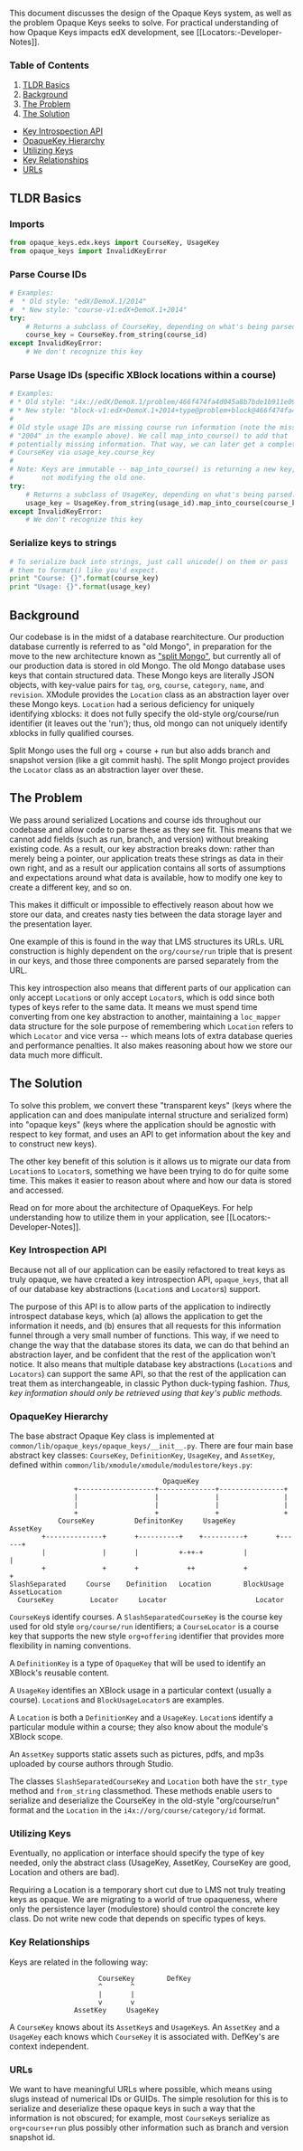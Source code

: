 This document discusses the design of the Opaque Keys system, as well as the problem Opaque Keys seeks to solve. For practical understanding of how Opaque Keys impacts edX development, see [[Locators:-Developer-Notes]].

### Table of Contents
1. [TLDR Basics](#basics)
1. [Background](#background)
1. [The Problem](#problem)
1. [The Solution](#solution)
  * [Key Introspection API](#introspection)
  * [OpaqueKey Hierarchy](#opaquekey-hierarchy)
  * [Utilizing Keys](#utilizing)
  * [Key Relationships](#relationships)
  * [URLs](#urls)

## TLDR Basics

### Imports
```python
from opaque_keys.edx.keys import CourseKey, UsageKey
from opaque_keys import InvalidKeyError
```

### Parse Course IDs
```python
# Examples:
#  * Old style: "edX/DemoX.1/2014"
#  * New style: "course-v1:edX+DemoX.1+2014"
try:
    # Returns a subclass of CourseKey, depending on what's being parsed.
    course_key = CourseKey.from_string(course_id)
except InvalidKeyError:
    # We don't recognize this key
```

### Parse Usage IDs (specific XBlock locations within a course)
```python
# Examples:
# * Old style: "i4x://edX/DemoX.1/problem/466f474fa4d045a8b7bde1b911e095ca"
# * New style: "block-v1:edX+DemoX.1+2014+type@problem+block@466f474fa4d045a8b7bde1b911e095ca"
#
# Old style usage IDs are missing course run information (note the missing
# "2004" in the example above). We call map_into_course() to add that
# potentially missing information. That way, we can later get a complete
# CourseKey via usage_key.course_key
#
# Note: Keys are immutable -- map_into_course() is returning a new key,
#       not modifying the old one.
try:
    # Returns a subclass of UsageKey, depending on what's being parsed.
    usage_key = UsageKey.from_string(usage_id).map_into_course(course_key)
except InvalidKeyError:
    # We don't recognize this key
```

### Serialize keys to strings

```python
# To serialize back into strings, just call unicode() on them or pass
# them to format() like you'd expect.
print "Course: {}".format(course_key)
print "Usage: {}".format(usage_key)
```

## Background

Our codebase is in the midst of a database rearchitecture. Our production database currently is referred to as "old Mongo", in preparation for the move to the new architecture known as ["split Mongo"](https://github.com/edx/edx-platform/wiki/Split:-the-versioning,-structure-saving-DAO), but currently all of our production data is stored in old Mongo. The old Mongo database uses keys that contain structured data. These Mongo keys are literally JSON objects, with key-value pairs for `tag`, `org`, `course`, `category`, `name`, and `revision`. XModule provides the `Location` class as an abstraction layer over these Mongo keys. `Location` had a serious deficiency for uniquely identifying xblocks: it does not fully specify the old-style org/course/run identifier (it leaves out the 'run'); thus, old mongo can not uniquely identify xblocks in fully qualified courses. 

Split Mongo uses the full org + course + run but also adds branch and snapshot version (like a git commit hash). The split Mongo project provides the `Locator` class as an abstraction layer over these.

## The Problem

We pass around serialized Locations and course ids throughout our codebase and allow code to parse these as they see fit. This means that we cannot add fields (such as run, branch, and version) without breaking existing code. As a result, our key abstraction breaks down: rather than merely being a pointer, our application treats these strings as data in their own right, and as a result our application contains all sorts of assumptions and expectations around what data is available, how to modify one key to create a different key, and so on.

This makes it difficult or impossible to effectively reason about how we store our data, and creates nasty ties between the data storage layer and the presentation layer.

One example of this is found in the way that LMS structures its URLs. URL construction is highly dependent on the `org/course/run` triple that is present in our keys, and those three components are parsed separately from the URL. 

This key introspection also means that different parts of our application can only accept `Location`s or only accept `Locator`s, which is odd since both types of keys refer to the same data. It means we must spend time converting from one key abstraction to another, maintaining a `loc_mapper` data structure for the sole purpose of remembering which `Location` refers to which `Locator` and vice versa -- which means lots of extra database queries and performance penalties. It also makes reasoning about how we store our data much more difficult.


## The Solution

To solve this problem, we convert these "transparent keys" (keys where the application can and does manipulate internal structure and serialized form) into "opaque keys" (keys where the application should be agnostic with respect to key format, and uses an API to get information about the key and to construct new keys). 

The other key benefit of this solution is it allows us to migrate our data from `Location`s to `Locator`s, something we have been trying to do for quite some time. This makes it easier to reason about where and how our data is stored and accessed.

Read on for more about the architecture of OpaqueKeys. For help understanding how to utilize them in your application, see [[Locators:-Developer-Notes]].


### Key Introspection API

Because not all of our application can be easily refactored to treat keys as truly opaque, we have created a key introspection API, `opaque_keys`, that all of our database key abstractions (`Location`s and `Locator`s) support.

The purpose of this API is to allow parts of the application to indirectly introspect database keys, which (a) allows the application to get the information it needs, and (b) ensures that all requests for this information funnel through a very small number of functions. This way, if we need to change the way that the database stores its data, we can do that behind an abstraction layer, and be confident that the rest of the application won't notice. It also means that multiple database key abstractions (`Location`s and `Locators`) can support the same API, so that the rest of the application can treat them as interchangeable, in classic Python duck-typing fashion.  _Thus, key information should only be retrieved using that key's public methods._


### OpaqueKey Hierarchy

The base abstract Opaque Key class is implemented at `common/lib/opaque_keys/opaque_keys/__init__.py`. There are four main base abstract key classes: `CourseKey`, `DefinitionKey`, `UsageKey`, and `AssetKey`, defined within `common/lib/xmodule/xmodule/modulestore/keys.py`:

                                          OpaqueKey                                         
                    +-------------------+--------------+----------------+                    
                    |                   |              |                |                    
                    |                   |              |                |                    
                    +                   +              +                +                    
                CourseKey          DefinitonKey     UsageKey         AssetKey                
            +--------------+       +----------+    +----------+       +------+                
            |              |       |          +-++-+          |              |                
            +              +       +            ++            +              +                
    SlashSeparated     Course    Definition   Location        BlockUsage     AssetLocation    
      CourseKey         Locator     Locator                      Locator                      
                                                                                        
                                                                 
`CourseKey`s identify courses. A `SlashSeparatedCourseKey` is the course key used for old style `org/course/run` identifiers; a `CourseLocator` is a course key that supports the new style `org+offering` identifier that provides more flexibility in naming conventions.

A `DefinitionKey` is a type of `OpaqueKey` that will be used to identify an XBlock's reusable content.

A `UsageKey` identifies an XBlock usage in a particular context (usually a course). `Location`s and `BlockUsageLocator`s are examples.

A `Location` is both a `DefinitionKey` and a `UsageKey`. `Location`s identify a particular module within a course; they also know about the module's XBlock scope.

An `AssetKey` supports static assets such as pictures, pdfs, and mp3s uploaded by course authors through Studio.

The classes `SlashSeparatedCourseKey` and `Location` both have the `str_type` method and `from_string` classmethod. These methods enable users to serialize and deserialize the CourseKey in the old-style "org/course/run" format and the `Location` in the `i4x://org/course/category/id` format.

### Utilizing Keys

Eventually, no application or interface should specify the type of key needed, only the abstract class (UsageKey, AssetKey,  CourseKey are good, Location and others are bad).

Requiring a Location is a temporary short cut due to LMS not truly treating keys as opaque. We are migrating to a world of true opaqueness, where only the persistence layer (modulestore) should control the concrete key class. Do not write new code that depends on specific types of keys.

### Key Relationships

Keys are related in the following way:
                                                                                        
                          CourseKey        DefKey                                             
                          ^       ^                                                     
                          |       |                                                     
                          v       v                                                     
                    AssetKey     UsageKey                                               

A `CourseKey` knows about its `AssetKey`s and `UsageKey`s. An `AssetKey` and a `UsageKey` each knows which `CourseKey` it is associated with. DefKey's are context independent.


### URLs

We want to have meaningful URLs where possible, which means using slugs instead of numerical IDs or GUIDs. The simple resolution for this is to serialize and deserialize these opaque keys in such a way that the information is not obscured; for example, most `CourseKey`s serialize as `org+course+run` plus possibly other information such as branch and version snapshot id.